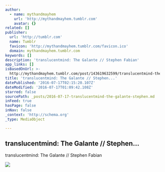 ```yaml
---
author:
  - name: mythandmayhem
    url: 'http://mythandmayhem.tumblr.com'
    avatar: {}
related: []
publisher:
  url: 'http://tumblr.com'
  name: Tumblr
  favicon: 'http://mythandmayhem.tumblr.com/favicon.ico'
  domain: mythandmayhem.tumblr.com
keywords: []
description: 'translucentmind: The Galante // Stephen Fabian'
app_links: []
isBasedOnUrl: >-
  http://mythandmayhem.tumblr.com/post/143619632599/translucentmind-the-galante-stephen-fabian
title: 'translucentmind: The Galante // Stephen...'
datePublished: '2016-07-17T02:15:20.107Z'
dateModified: '2016-07-17T01:09:42.108Z'
starred: false
sourcePath: _posts/2016-07-17-translucentmind-the-galante-stephen.md
inFeed: true
hasPage: false
inNav: false
_context: 'http://schema.org'
_type: MediaObject

---
```

<article style=""><h1>translucentmind: The Galante // Stephen...</h1><p>translucentmind: The Galante // Stephen Fabian</p><img src="http://65.media.tumblr.com/4ac569376e9ae73d7080884421c1a3e6/tumblr_nuahelfts61qmmrpjo1_1280.jpg" /></article>